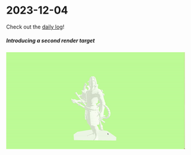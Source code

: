 # 2023-12-04

Check out the [daily log](https://notes.herson.xyz/01+Journal/2023/12/2023-12-08)!

##### Introducing a second render target
![](static/documentation/2023-12-11-1_compressed.gif)